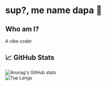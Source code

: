 # sup?, me name dapa 👋

## Who am I?

A vibe coder

## 📈 GitHub Stats

![Anurag's GitHub stats](https://github-readme-stats.vercel.app/api?username=khairuonwork&show_icons=true&theme=tokyonight) <br>
![Top Langs](https://github-readme-stats.vercel.app/api/top-langs/?username=khairuonwork&layout=compact)
